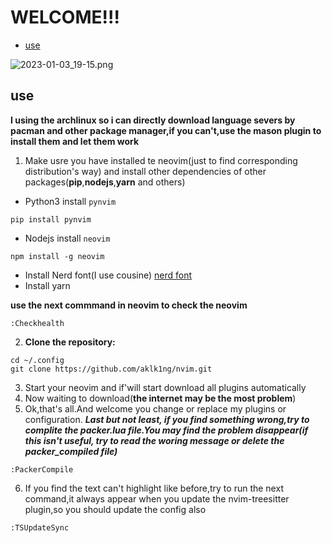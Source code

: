 # WELCOME!!!
<!-- vim-markdown-toc GFM -->

* [use](#use)

<!-- vim-markdown-toc -->
![2023-01-03_19-15.png](https://s2.loli.net/2023/01/03/vrz6oA8gcjbxlak.png)
## use

**I using the archlinux so i can directly download language severs by pacman and other package manager,if you can't,use the mason plugin to install them and let them work**
1. Make usre you have installed te neovim(just to find corresponding distribution's way) and install other dependencies of other packages(**pip**,**nodejs**,**yarn** and others)

- Python3 install `pynvim`
```plaintext
pip install pynvim
```
- Nodejs install `neovim`
```plaintext
npm install -g neovim
```
- Install Nerd font(I use cousine)
[nerd font](https://www.nerdfonts.com/font-downloads) 
- Install yarn

**use the next commmand in neovim to check the neovim** 
```plaintext
:Checkhealth
```
2. **Clone the repository:**
```plaintext
cd ~/.config
git clone https://github.com/aklk1ng/nvim.git
```
3. Start your neovim and if'will start download all plugins automatically
4. Now waiting to download(**the internet may be the most problem**)
5. Ok,that's all.And welcome you change or replace my plugins or configuration.
***Last but not least, if you find something wrong,try to complite the packer.lua file.You may find the problem disappear(if this isn't useful, try to read the woring message or delete the packer_compiled file)***
```plaintext
:PackerCompile
```
6. If you find the text can't highlight like before,try to run the next command,it always appear when you update the nvim-treesitter plugin,so you should update the config also
```plaintext
:TSUpdateSync
```
